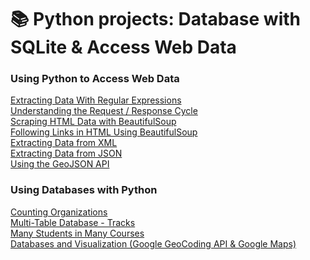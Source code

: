 # :books: Python projects: Database with SQLite & Access Web Data

### Using Python to Access Web Data

[Extracting Data With Regular Expressions](https://github.com/AlexaWu/Python/blob/main/Using%20Python%20to%20Access%20Web%20Data.md#extracting-data-with-regular-expressions)\
[Understanding the Request / Response Cycle](https://github.com/AlexaWu/Python/blob/main/Using%20Python%20to%20Access%20Web%20Data.md#understanding-the-request--response-cycle)\
[Scraping HTML Data with BeautifulSoup](https://github.com/AlexaWu/Python/blob/main/Using%20Python%20to%20Access%20Web%20Data.md#scraping-html-data-with-beautifulsoup)\
[Following Links in HTML Using BeautifulSoup](https://github.com/AlexaWu/Python/blob/main/Using%20Python%20to%20Access%20Web%20Data.md#following-links-in-html-using-beautifulsoup)\
[Extracting Data from XML](https://github.com/AlexaWu/Python/blob/main/Using%20Python%20to%20Access%20Web%20Data.md#extracting-data-from-xml)\
[Extracting Data from JSON](https://github.com/AlexaWu/Python/blob/main/Using%20Python%20to%20Access%20Web%20Data.md#extracting-data-from-json)\
[Using the GeoJSON API](https://github.com/AlexaWu/Python/blob/main/Using%20Python%20to%20Access%20Web%20Data.md#using-the-geojson-api)

### Using Databases with Python

[Counting Organizations](https://github.com/AlexaWu/Python/blob/main/Using%20Databases%20with%20Python.md#counting-organizations)\
[Multi-Table Database - Tracks](https://github.com/AlexaWu/Python/blob/main/Using%20Databases%20with%20Python.md#multi-table-database---tracks)\
[Many Students in Many Courses](https://github.com/AlexaWu/Python/blob/main/Using%20Databases%20with%20Python.md#many-students-in-many-courses)\
[Databases and Visualization (Google GeoCoding API & Google Maps)](https://github.com/AlexaWu/Python/blob/main/Using%20Databases%20with%20Python.md#databases-and-visualization-google-geocoding-api--google-maps)
